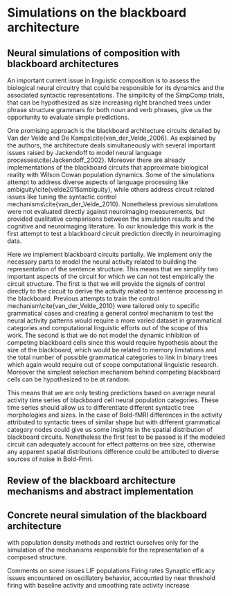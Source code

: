 # Simulations on the blackboard architecture

## Neural simulations of composition with blackboard architectures

An important current issue in linguistic composition is to assess the biological neural circuitry that could be responsible for its dynamics and the associated syntactic representations. The simplicity of the SimpComp trials, that can be hypothesized as size increasing right branched trees under phrase structure grammars for both noun and verb phrases, give us the opportunity to evaluate simple predictions.

One promising approach is the blackboard architecture circuits detailed by Van der Velde and De Kamps\cite{van_der_Velde_2006}. As explained by the authors, the architecture deals simultaneously with several important issues raised by Jackendoff to model neural language processes\cite{Jackendoff_2002}. Moreover there are already implementations of the blackboard circuits that approximate biological reality with Wilson Cowan population dynamics. Some of the simulations attempt to address diverse aspects of language processing like ambiguity\cite{velde2015ambiguity}, while others address circuit related issues like tuning the syntactic control mechanisms\cite{van_der_Velde_2010}. Nonetheless previous simulations were not evaluated directly against neuroimaging measurements, but provided qualitative comparisons between the simulation results and the cognitive and neuroimaging literature. To our knowledge this work is the first attempt to test a blackboard circuit prediction directly in neuroimaging data.

Here we implement blackboard circuits partially. We implement only the necessary parts to model the neural activity related to building the representation of the sentence structure. This means that we simplify two important aspects of the circuit for which we can not test empirically the circuit structure. The first is that we will provide the signals of control directly to the circuit to derive the activity related to sentence processing in the blackboard. Previous attempts to train the control mechanism\cite{van_der_Velde_2010} were tailored only to specific grammatical cases and creating a general control mechanism to test the neural activity patterns would require a more varied dataset in grammatical categories and computational linguistic efforts out of the scope of this work. The second is that we do not model the dynamic inhibition of competing blackboard cells since this would require hypothesis about the size of the blackboard, which would be related to memory limitations and the total number of possible grammatical categories to link in binary trees which again would require out of scope computational linguistic research. Moreover the simplest selection mechanism behind competing blackboard cells can be hypothesized to be at random.

This means that we are only testing predictions based on average neural activity time series of blackboard cell neural population categories. These time series should allow us to differentiate different syntactic tree morphologies and sizes. In the case of Bold-fMRI differences in the activity attributed to syntactic trees of similar shape but with different grammatical category nodes could give us some insights in the spatial distribution of blackboard circuits. Nonetheless the first test to be passed is if the modeled circuit can adequately account for effect patterns on tree size, otherwise any apparent spatial distributions difference could be attributed to diverse sources of noise in Bold-Fmri.

## Review of the blackboard architecture mechanisms and abstract implementation


## Concrete neural simulation of the blackboard architecture

with population density methods and restrict ourselves only for the simulation of the mechanisms responsible for the representation of a composed structure.

Comments on some issues
LIF populations
Firing rates
Synaptic efficacy
issues encountered on oscillatory behavior, accounted by near threshold firing with baseline activity and smoothing rate activity increase





